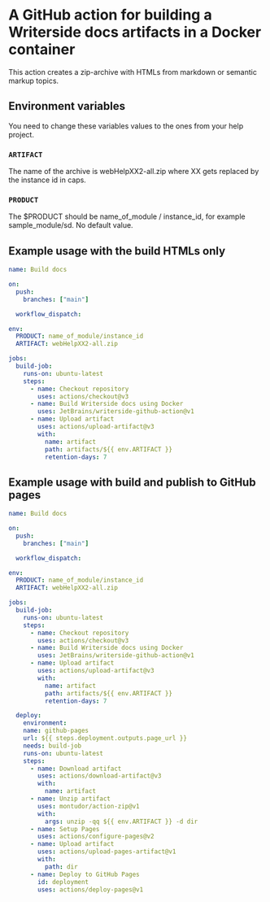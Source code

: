 # A GitHub action for building a Writerside docs artifacts in a Docker container

This action creates a zip-archive with HTMLs from markdown or semantic markup topics.

## Environment variables

You need to change these variables values to the ones from your help project.

### `ARTIFACT`

The name of the archive is webHelpXX2-all.zip where XX gets replaced by the instance id in caps.

### `PRODUCT`

The $PRODUCT should be name_of_module / instance_id, for example sample_module/sd. No default value.

## Example usage with the build HTMLs only

```yml
name: Build docs

on:
  push:
    branches: ["main"]

  workflow_dispatch:

env:
  PRODUCT: name_of_module/instance_id
  ARTIFACT: webHelpXX2-all.zip

jobs:
  build-job:
    runs-on: ubuntu-latest
    steps:
      - name: Checkout repository
        uses: actions/checkout@v3
      - name: Build Writerside docs using Docker
        uses: JetBrains/writerside-github-action@v1
      - name: Upload artifact
        uses: actions/upload-artifact@v3
        with:
          name: artifact
          path: artifacts/${{ env.ARTIFACT }}
          retention-days: 7
```


## Example usage with build and publish to GitHub pages

```yml
name: Build docs

on:
  push:
    branches: ["main"]

  workflow_dispatch:

env:
  PRODUCT: name_of_module/instance_id
  ARTIFACT: webHelpXX2-all.zip

jobs:
  build-job:
    runs-on: ubuntu-latest
    steps:
      - name: Checkout repository
        uses: actions/checkout@v3
      - name: Build Writerside docs using Docker
        uses: JetBrains/writerside-github-action@v1
      - name: Upload artifact
        uses: actions/upload-artifact@v3
        with:
          name: artifact
          path: artifacts/${{ env.ARTIFACT }}
          retention-days: 7

  deploy:
    environment:
    name: github-pages
    url: ${{ steps.deployment.outputs.page_url }}
    needs: build-job
    runs-on: ubuntu-latest
    steps:
      - name: Download artifact
        uses: actions/download-artifact@v3
        with:
          name: artifact
      - name: Unzip artifact
        uses: montudor/action-zip@v1
        with:
          args: unzip -qq ${{ env.ARTIFACT }} -d dir
      - name: Setup Pages
        uses: actions/configure-pages@v2
      - name: Upload artifact
        uses: actions/upload-pages-artifact@v1
        with:
          path: dir
      - name: Deploy to GitHub Pages
        id: deployment
        uses: actions/deploy-pages@v1
```
